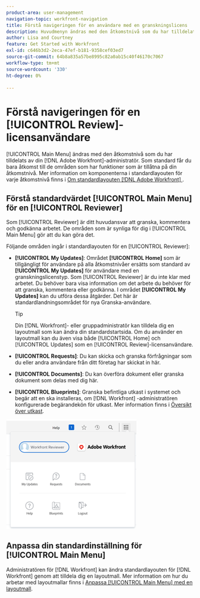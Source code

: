 ```yaml
---
product-area: user-management
navigation-topic: workfront-navigation
title: Förstå navigeringen för en användare med en granskningslicens
description: Huvudmenyn ändras med den åtkomstnivå som du har tilldelats av din [!DNL Adobe Workfront] administratör. Som standard får du bara åtkomst till de områden som har funktioner som är tillåtna på din åtkomstnivå.
author: Lisa and Courtney
feature: Get Started with Workfront
exl-id: c646b3d2-2eca-47ef-b181-9358cef03ed7
source-git-commit: 64b8a835a57be8995c82a0ab15c40f46170c7067
workflow-type: tm+mt
source-wordcount: '330'
ht-degree: 0%

---
```


# Förstå navigeringen för en [!UICONTROL Review]-licensanvändare

[!UICONTROL Main Menu] ändras med den åtkomstnivå som du har tilldelats av din [!DNL Adobe Workfront]-administratör. Som standard får du bara åtkomst till de områden som har funktioner som är tillåtna på din åtkomstnivå. Mer information om komponenterna i standardlayouten för varje åtkomstnivå finns i [Om standardlayouten [!DNL Adobe Workfront] ](../../../administration-and-setup/customize-workfront/use-layout-templates/about-the-default-wf-layout.md).

## Förstå standardvärdet [!UICONTROL Main Menu] för en [!UICONTROL Reviewer]

Som [!UICONTROL Reviewer] är ditt huvudansvar att granska, kommentera och godkänna arbetet. De områden som är synliga för dig i [!UICONTROL Main Menu] gör att du kan göra det.

Följande områden ingår i standardlayouten för en [!UICONTROL Reviewer]:

* **[!UICONTROL My Updates]**: Området **[!UICONTROL Home]** som är tillgängligt för användare på alla åtkomstnivåer ersätts som standard av **[!UICONTROL My Updates]** för användare med en granskningslicenstyp. Som [!UICONTROL Reviewer] är du inte klar med arbetet. Du behöver bara visa information om det arbete du behöver för att granska, kommentera eller godkänna. I området **[!UICONTROL My Updates]** kan du utföra dessa åtgärder. Det här är standardlandningsområdet för nya Granska-användare.

  >[!TIP]
  >
  >Din [!DNL Workfront]- eller gruppadministratör kan tilldela dig en layoutmall som kan ändra din standardstartsida. Om du använder en layoutmall kan du även visa både [!UICONTROL Home] och [!UICONTROL Updates] som en [!UICONTROL Review]-licensanvändare.

* **[!UICONTROL Requests]**: Du kan skicka och granska förfrågningar som du eller andra användare från ditt företag har skickat in här.
* **[!UICONTROL Documents]**: Du kan överföra dokument eller granska dokument som delas med dig här.
* **[!UICONTROL Blueprints]**: Granska befintliga utkast i systemet och begär att en ska installeras, om [!DNL Workfront] -administratören konfigurerade begärandekön för utkast. Mer information finns i [Översikt över utkast](../../../administration-and-setup/blueprints/blueprints-overview.md).


![Öppna mina uppdateringar från huvudmenyn](assets/access-my-updates-from-main-menu-reviewer-user-nwe-350x294.png)

## Anpassa din standardinställning för [!UICONTROL Main Menu]

Administratören för [!DNL Workfront] kan ändra standardlayouten för [!DNL Workfront] genom att tilldela dig en layoutmall. Mer information om hur du arbetar med layoutmallar finns i [Anpassa [!UICONTROL Main Menu] med en layoutmall](../../../administration-and-setup/customize-workfront/use-layout-templates/customize-main-menu.md).
